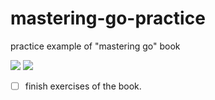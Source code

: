 # mastering-go-practice
 practice example of "mastering go" book
 
![](https://img.shields.io/github/repo-size/zhiwei-Feng/mastering-go-practice)
![](https://img.shields.io/github/go-mod/go-version/zhiwei-Feng/mastering-go-practice?filename=go.mod)

- [ ] finish exercises of the book.